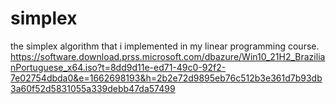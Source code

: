 # simplex
the simplex algorithm that i implemented in my linear programming course.
https://software.download.prss.microsoft.com/dbazure/Win10_21H2_BrazilianPortuguese_x64.iso?t=8dd9d11e-ed71-49c0-92f2-7e02754dbda0&e=1662698193&h=2b2e72d9895eb76c512b3e361d7b93db3a60f52d5831055a339debb47da57499
